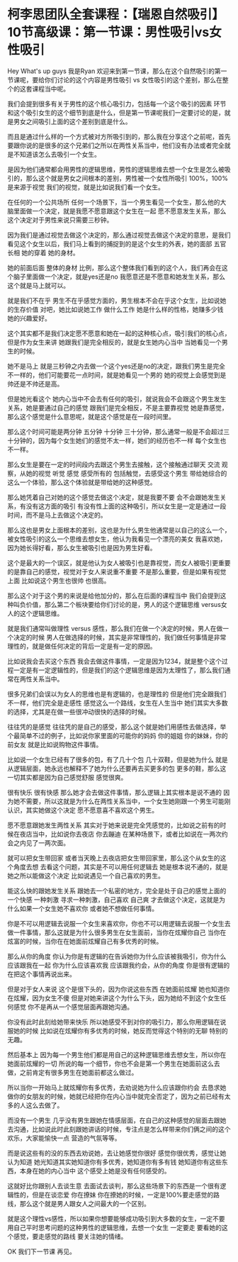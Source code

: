 # 柯李思团队全套课程：【瑞恩自然吸引】10节高级课：第一节课：男性吸引vs女性吸引

Hey What's up guys 我是Ryan 欢迎来到第一节课，那么在这个自然吸引的第一节课呢，要给你们讨论的这个内容是男性吸引 vs 女性吸引的这个差别，那么在整个的这套课程当中呢。

我们会提到很多有关于男性的这个核心吸引力，包括每一个这个吸引的因素 环节和这个吸引女生的这个细节到底是什么，但是第一节课呢我们一定要讨论的是，就是男女之间吸引上面的这个差别到底是什么。

而且是通过什么样的一个方式被对方所吸引到的，那么我在分享这个之前呢，首先要跟你说的是很多的这个兄弟们之所以在两性关系当中，他们没有办法或者完全就是不知道该怎么去吸引一个女生。

是因为他们通常都会用男性的逻辑思维，男性的逻辑思维去想一个女生是怎么被吸引的，那么这个就是男女之间根本的差别，男性被一个女性所吸引 100%，100%是来源于视觉 我们的视觉，就是比如说我们看一个女生。

在任何的一个公共场所 任何一个场景下，当一个男生看见一个女生，那么他的大脑里面做一个决定，就是我愿不愿意跟这个女生在一起 愿不愿意发生关系，那么这个决定对于男性来说只需要三秒钟。

因为我们是通过视觉去做这个决定的，那么通过视觉去做这个决定的意思，是我们看见这个女生以后，我们马上看到的捕捉到的是这个女生的外表，她的面部 五官 长相 她的穿着 她的身材。

她的前面后面 整体的身材 比例，那么这个整体我们看到的这个人，我们再会在这个脑子里面做一个决定，就是yes还是no 我愿意还是不愿意和她发生关系，那么这个就是马上就可以。

就是我们不在乎 男生不在乎感觉方面的，男生根本不会在乎这个女生，比如说她的生存价值 对吧，她比如说她工作 做什么工作 她是什么样的性格，她赚多少钱 她的兴趣爱好。

这个其实都不是我们决定愿不愿意和她在一起的这种核心点，吸引我们的核心点，但是作为女生来讲 她跟我们是完全相反的，就是女生她内心当中 当她看见一个男生的时候。

她不是马上 就是三秒钟之内去做一个这个yes还是no的决定，跟我们男生是完全不一样的，他们可能要花一点时间，就是她看见一个男的 她的视觉上会感觉到是帅还是不帅还是高。

但是她光看这个 她内心当中不会去有任何的吸引，就说我会不会跟这个男生发生关系，她是要通过自己的感觉 跟我们是完全相反，不是主要靠视觉 她是靠感觉，那么这个感觉是什么意思呢，就是这个感觉是在一段时间里。

那么这个时间可能是两分钟 五分钟 十分钟 三十分钟，那么通常一般是不会超过三十分钟的，因为每个女生她们的感觉不太一样，她们的经历也不一样 每个女生也不一样。

那么女生是要在一定的时间段内去跟这个男生去接触，这个接触通过聊天 交流 观察，从她的视觉 听觉 感觉 感受所有的 包括触觉，去感受这个男生 带给她综合的这么一个体验，那么这个体验就是带给她的这种感觉。

那么她凭着自己对她的这个感觉去做这个决定，就是我要不要 会不会跟她发生关系，有没有这方面的吸引 有没有性上面的这种吸引，所以女生是一定是通过一段时间，而不是马上去做这个决定的。

那么这也是男女上面根本的差别，这也是为什么男生他通常是以自己的这么一个，被女性吸引的这么一个思维去想女生，他认为我看见一个漂亮的美女 我喜欢她，因为她长得好看，那么女生被吸引也是因为男生好看。

这个是最大的一个误区，就是他认为女人被吸引也是靠视觉，而女人被吸引更重要的是靠自己的感觉，视觉对于女人来说重不重要 不是那么重要，但是如果有视觉上面 比如说这个男生也很帅 也很高。

那么这个对于这个男的来说是给他加分的，那么在后面的课程当中 我们会提到这种叫负价值，那么第二个板块要给你们讨论的是，男人的这个逻辑思维 versus女人的这个逻辑思维。

就是我们通常叫做理性 versus 感性，那么我们在做一个决定的时候，男人在做一个决定的时候 男人在做选择的时候，其实是非常理性的，我们做任何事情是非常理性的，就是做任何决定的背后一定是有一定的原因。

比如说我会去买这个东西 我会去做这件事情，一定是因为1234，就是整个这个过程一定是有一定逻辑性的，但是我们的这个逻辑思维是因为太理性了，那么我们通常在两性关系当中。

很多兄弟们会误以为女人的思维也是有逻辑的，也是理性的 但是他们完全跟我们不一样，他们完全是走感性 感觉这么一个路线，女生在人生当中 她们其实大多数的选择，尤其是在做一些很冲动很快的选择的时候。

往往凭的是感觉 往往凭的是自己的感受，那么这个就是她们用感性去做选择，举个最简单不过的例子，比如说你家里面的可能你的妈妈 你的姐姐 你的妹妹，你的前女友 就是比如说购物这件事情。

比如说一个女生已经有了很多的包，有了几十个包 几十双鞋，但是她为什么 就是从逻辑层面，她永远也解释不了她为什么还要再去买更多的包 更多的鞋，那么这一切其实都是因为自己感觉舒服 感觉很爽。

很有快乐 很有快感 那么她才会去做这件事情，那么逻辑上其实根本是说不通的 因为她不需要，所以这就是为什么在两性关系当中，一个女生她刚跟一个男生可能刚认识，其实她做这个决定 愿不愿意喜不喜欢这个男生。

愿不愿意跟她发生两性关系 其实对于她来说是完全凭感觉的，比如说之前有的时候在夜店当中，比如说你去夜店 你去蹦迪 在某种场景下，或者比如说在一两次约会之内见了一两次面。

就可以把女生带回家 或者当天晚上去夜店把女生带回家里，那么这个从女生的这个角度去想 去看这个问题，其实是不可以用任何逻辑去 她是根本说不通的，就是她之所以能做这个决定 比如说遇见一个自己喜欢的男生。

能这么快的跟她发生关系 跟她去一个私密的地方，完全是处于自己的感觉上面的一个快感 一种刺激 寻求一种刺激，自己喜欢 自己爽 才去做这个决定，这就是为什么如果一个女生她不喜欢你 或者她不想做任何事情。

你是不可以用逻辑去说服一个女生来喜欢你，你也不可以用逻辑去说服一个女生去做一件事情，那么这就是为什么很多男生在女生面前，当你在炫耀你自己 当你在炫富的时候，当你在在她面前炫耀自己有多优秀的时候。

那么从你的角度 你认为你是有逻辑的在告诉她你为什么应该被我吸引，你为什么应该跟我在一起 你为什么应该喜欢我 应该跟我约会，从你的角度 你是很有逻辑的在把这个事情再说出来。

但是对于女人来说 这个是很下头的，因为你说这些东西 在她面前炫耀 她也知道你在炫耀，因为女生不傻 但是对她来讲这个为什么下头，因为她给不到这个女生任何感觉 你不是再从一个感觉层面再跟她沟通。

你没有此时此刻给她带来快乐 所以她感受不到对你的吸引力，那么你用逻辑在说服她的时候 比如说在炫耀你有多优秀的时候，她反而觉得这个特别的无聊 特别的无趣。

然后基本上 因为每一个男生他们都是用自己的这种逻辑思维去想女生，所以你在她面前炫耀的一切 所说的每一个细节，你也不会是第一个男生在她面前这么去做，之前肯定有很多男生在她面前都这么做过。

所以当你一开始马上就炫耀你有多优秀，去劝说她为什么应该跟你约会 去恳求她做你的女朋友的时候，她就已经把你在内心当中就完全否定了，因为之前已经有太多的人这么去做了。

而没有一个男生 几乎没有男生跟她在情感层面，在自己的这种感觉的层面去跟她去沟通，比如说此时此刻跟她讲话的时候，专注点是怎么样带来你们俩之间的这个欢乐，大家能愉快一点 营造的气氛等等。

而是说这些有的没的东西去劝说她，去让她感觉你很好 感觉你很优秀，感觉让她认为知道 她光知道其实她知道你有多优秀，她知道你有多有钱 她知道你有这些东西，本身在她的内心当中 这个感受上她是没有任何感受的。

这就好比你跟别人去谈生意 去面试去谈判，那么这些场景下的东西是一个很有逻辑性的，但是在谈恋爱 你在撩妹 你在撩她的时候，一定是100%要走感觉的路线，那么这个就是男人跟女人之间最大的一个区别。

就是这个理性vs感性，所以如果你想要能够成功吸引到大多数的女生，一定不要用自己平时思考问题的这种男性的逻辑思维，去想一个女生 一定要走 要看她的这个感觉，要走感觉的路线 要关注她的情绪。

OK 我们下一节课 再见。